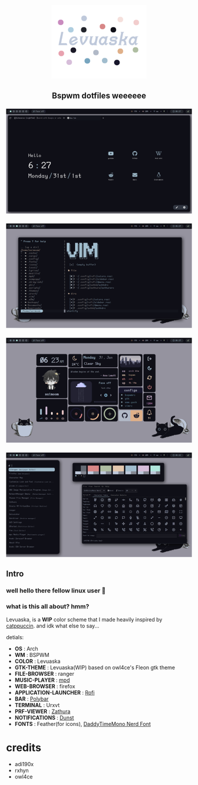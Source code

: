 <h3 align="center">
	<img src="https://github.com/saimoomedits/levuaska/blob/main/git-hub/header-or-smth.png"  height="200" alt="header"/><br/></h3>

<h2 align="center">Bspwm dotfiles weeeeee</h2>
<h3 align="center"><a> <img src="https://github.com/saimoomedits/levuaska/blob/main/screenshots/ss_1.png?raw=true" alt="desktop" border="0"></a></h3>
<h3 align="center"><a> <img src="https://github.com/saimoomedits/levuaska/blob/main/screenshots/ss_2.png?raw=true" alt="desktop" border="0"></a></h3>
<h3 align="center"><a> <img src="https://github.com/saimoomedits/levuaska/blob/main/screenshots/ss_3.png?raw=true" alt="desktop" border="0"></a></h3>
<h3 align="center"><a> <img src="https://github.com/saimoomedits/levuaska/blob/main/screenshots/ss_4.png?raw=true" alt="desktop" border="0"></a></h3>

## Intro
### well hello there fellow linux user 🐧

### what is this all about? hmm?
Levuaska, is a **WIP** color scheme that I made heavily inspired by [catppuccin](https://github.com/catppuccin/catppuccin). and idk what else to say...


detials:
* **OS** : Arch
* **WM** : BSPWM
* **COLOR** : Levuaska
* **GTK-THEME** : Levuaska(WIP) based on owl4ce's Fleon gtk theme
* **FILE-BROWSER** : ranger
* **MUSIC-PLAYER** : [mpd](https://www.musicpd.org/)
* **WEB-BROWSER** : firefox
* **APPLICATION-LAUNCHER** : [Rofi](https://github.com/davatorium/rofi)
* **BAR** : [Polybar](https://github.com/polybar/polybar)
* **TERMINAL** : Urxvt
* **PRF-VIEWER** : [Zathura](https://github.com/pwmt/zathura)
* **NOTIFICATIONS** : [Dunst](https://dunst-project.org/)
* **FONTS** : Feather(for icons), [DaddyTimeMono Nerd Font](https://github.com/ryanoasis/nerd-fonts/releases/download/v2.1.0/DaddyTimeMono.zip)


# credits
* adi190x
* rxhyn
* owl4ce
